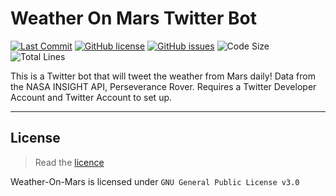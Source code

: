 # Weather On Mars Twitter Bot

[![Last Commit](https://img.shields.io/github/last-commit/Ryan-Huang1/Weather-On-Mars.svg)](https://github.com/Ryan-Huang1/Weather-On-Mars/commits/master) [![GitHub license](https://img.shields.io/github/license/ryan-huang1/Weather-On-Mars)](https://github.com/Ryan-Huang1/Weather-On-Mars/blob/master/LICENSE) [![GitHub issues](https://img.shields.io/github/issues/Ryan-Huang1/Weather-On-Mars)](https://github.com/Ryan-Huang1/Weather-On-Mars/issues) ![Code Size](https://img.shields.io/github/languages/code-size/Ryan-Huang1/Weather-On-Mars.svg) ![Total Lines](https://img.shields.io/tokei/lines/github/Ryan-Huang1/Weather-On-Mars.svg)

This is a Twitter bot that will tweet the weather from Mars daily! Data from the NASA INSIGHT API, Perseverance Rover. Requires a Twitter Developer Account and Twitter Account to set up.

---

## License

> Read the [licence](general/LICENSE)
>
Weather-On-Mars is licensed under `GNU General Public License v3.0`

